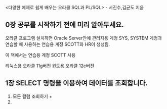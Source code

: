 <다양한 예제로 쉽게 배우는 오라클 SQL과 PL/SQL> - 서진수,김균도 지음

## 0장 공부를 시작하기 전에 미리 알아두세요.
오라클 프로그램 설치하면 Oracle Server안에 관리자용 계정 SYS, SYSTEM 계정과 연습할 때 사용하는 연습용 계정 SCOTT와 HR이 생성됨.

이 책에서는 연습용 계정 SCOTT 사용

리눅스용 오라클 11g버전
윈도용 오라클 12c버전


## 1장 SELECT 명령을 이용하여 데이터를 조회합니다.

1. 모든 컬럼 조회하기
	+  
2. 


